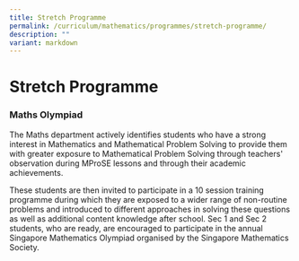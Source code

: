 ```yaml
---
title: Stretch Programme
permalink: /curriculum/mathematics/programmes/stretch-programme/
description: ""
variant: markdown
---
```

Stretch Programme
=================

### Maths Olympiad


The Maths department actively identifies students who have a strong interest in Mathematics and Mathematical Problem Solving to provide them with greater exposure to Mathematical Problem Solving through teachers' observation during MProSE lessons and through their academic achievements.  

These students are then invited to participate in a 10 session training programme during which they are exposed to a wider range of non-routine problems and introduced to different approaches in solving these questions as well as additional content knowledge after school. Sec 1 and Sec 2 students, who are ready, are encouraged to participate in the annual Singapore Mathematics Olympiad organised by the Singapore Mathematics Society.